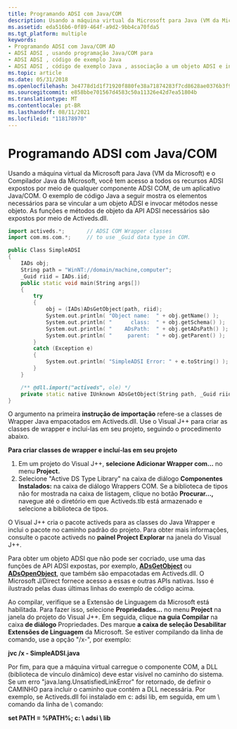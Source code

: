 ```yaml
---
title: Programando ADSI com Java/COM
description: Usando a máquina virtual da Microsoft para Java (VM da Microsoft) e o Compilador Java da Microsoft, você tem acesso a todos os recursos ADSI expostos por meio de qualquer componente ADSI COM, de um aplicativo Java/COM.
ms.assetid: eda516b6-0f89-464f-a9d2-9bb4ca70fda5
ms.tgt_platform: multiple
keywords:
- Programando ADSI com Java/COM AD
- ADSI ADSI , usando programação Java/COM para
- ADSI ADSI , código de exemplo Java
- ADSI ADSI , código de exemplo Java , associação a um objeto ADSI e invocação de métodos nesse objeto
ms.topic: article
ms.date: 05/31/2018
ms.openlocfilehash: 3e4778d1d1f71920f880fe38a71874283f7cd8628ae0376b3f9ce227305ab184
ms.sourcegitcommit: e858bbe701567d4583c50a11326e42d7ea51804b
ms.translationtype: MT
ms.contentlocale: pt-BR
ms.lasthandoff: 08/11/2021
ms.locfileid: "118178970"
---
```

# <a name="programming-adsi-with-javacom"></a>Programando ADSI com Java/COM

Usando a máquina virtual da Microsoft para Java (VM da Microsoft) e o Compilador Java da Microsoft, você tem acesso a todos os recursos ADSI expostos por meio de qualquer componente ADSI COM, de um aplicativo Java/COM. O exemplo de código Java a seguir mostra os elementos necessários para se vincular a um objeto ADSI e invocar métodos nesse objeto. As funções e métodos de objeto da API ADSI necessários são expostos por meio de Activeds.dll.


```C++
import activeds.*;       // ADSI COM Wrapper classes
import com.ms.com.*;     // to use _Guid data type in COM.

public Class SimpleADSI 
{
    IADs obj;
    String path = "WinNT://domain/machine,computer";
    _Guid riid = IADs.iid;
    public static void main(String args[]) 
    {
        try 
        {
            obj = (IADs)ADsGetObject(path, riid);
            System.out.println( "Object name:  " + obj.getName() );
            System.out.println( "      class:  " + obj.getSchema() );
            System.out.println( "    ADsPath:  " + obj.getADsPath() );
            System.out.println( "     parent:  " + obj.getParent() );
        }
        catch (Exception e) 
        {
            System.out.println( "SimpleADSI Error: " + e.toString() );
        }
    }

    /** @dll.import("activeds", ole) */
    private static native IUnknown ADsGetObject(String path, _Guid riid);
}
```



O argumento na primeira **instrução de importação** refere-se a classes de Wrapper Java empacotados em Activeds.dll. Use o Visual J++ para criar as classes de wrapper e incluí-las em seu projeto, seguindo o procedimento abaixo.

**Para criar classes de wrapper e incluí-las em seu projeto**

1.  Em um projeto do Visual J++, **selecione Adicionar Wrapper com...** no menu **Project.**
2.  Selecione "Active DS Type Library" na caixa de diálogo **Componentes Instalados:** na caixa de diálogo Wrappers COM. Se a biblioteca de tipos não for mostrada na caixa de listagem, clique no botão **Procurar...,** navegue até o diretório em que Activeds.tlb está armazenado e selecione a biblioteca de tipos.

O Visual J++ cria o pacote activeds para as classes do Java Wrapper e inclui o pacote no caminho padrão do projeto. Para obter mais informações, consulte o pacote activeds no **painel Project Explorar** na janela do Visual J++.

Para obter um objeto ADSI que não pode ser cocriado, use uma das funções de API ADSI expostas, por exemplo, [**ADsGetObject**](/windows/desktop/api/Adshlp/nf-adshlp-adsgetobject) ou [**ADsOpenObject**](/windows/desktop/api/Adshlp/nf-adshlp-adsopenobject), que também são empacotadas em Activeds.dll. O Microsoft J/Direct fornece acesso a essas e outras APIs nativas. Isso é ilustrado pelas duas últimas linhas do exemplo de código acima.

Ao compilar, verifique se a Extensão de Linguagem da Microsoft está habilitada. Para fazer isso, selecione **<project> Propriedades...** no menu **Project** na janela do projeto do Visual J++. Em seguida, clique **na guia Compilar** na caixa **<project> de diálogo** Propriedades. Des marque **a caixa de seleção Desabilitar Extensões de Linguagem** da Microsoft. Se estiver compilando da linha de comando, use a opção "/x-", por exemplo:

**jvc /x - SimpleADSI.java**

Por fim, para que a máquina virtual carregue o componente COM, a DLL (biblioteca de vínculo dinâmico) deve estar visível no caminho do sistema. Se um erro "java.lang.UnsatisfiedLinkError" for retornado, de definir o CAMINHO para incluir o caminho que contém a DLL necessária. Por exemplo, se Activeds.dll foi instalado em c: adsi lib, em seguida, em um \\ comando da linha de \\ comando:

**set PATH = %PATH%; c: \\ adsi \\ lib**

 

 




